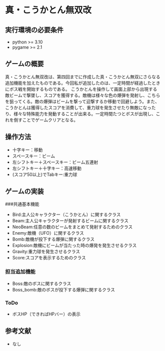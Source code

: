 # 真・こうかとん無双改
## 実行環境の必要条件
* python >= 3.10
* pygame >= 2.1

## ゲームの概要
真・こうかとん無双改は、第四回までに作成した真・こうかとん無双にさらなる追加機能を加えたものである。今回私が追加したのは、一定時間が経過したときにボス戦を開始するものである。
こうかとんを操作して画面上部から出現する敵ビームで撃墜し、スコアを獲得する。敵機は様々な色の爆弾を発射し、こちらを狙ってくる。敵の爆弾はビームを撃って迎撃するか移動で回避しよう。また、こうかとんは獲得したスコアを消費して、重力球を発生させたり無敵になったり、様々な特殊能力を発動することが出来る。一定時間たつとボスが出現し、これを倒すことでゲームクリアとなる。

## 操作方法
* 十字キー：移動
* スペースキー：ビーム
* 左シフトキー＋スペースキー：ビーム五連射
* 左シフトキー＋十字キー：高速移動
* (スコア50以上)でTabキー:重力球

## ゲームの実装
###共通基本機能
* Bird:主人公キャラクター（こうかとん）に関するクラス
* Beam:主人公キャラクターが発射するビームに関するクラス
* NeoBeam:任意の数のビームをまとめて発射するためのクラス
* Enemy:敵機（UFO）に関するクラス
* Bomb:敵機が投下する爆弾に関するクラス
* Explosion:敵機にビームが当たった時の爆発を発生させるクラス
* Gravity:重力球を発生させるクラス
* Score:スコアを表示するためのクラス

### 担当追加機能
* Boss:敵のボスに関するクラス
* Boss_bomb:敵のボスが投下する爆弾に関するクラス

### ToDo
- ボスHP（できればHPバー）の表示



## 参考文献
* なし